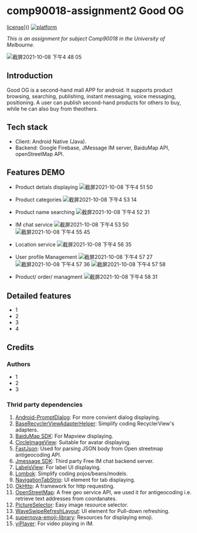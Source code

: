 # comp90018-assignment2 Good OG
[license](https://img.shields.io/badge/license-MIT-blue.svg)]()
[![platform](https://img.shields.io/badge/platform-Android-yellow.svg)](https://www.android.com)

*This is an assignment for subject Comp90018 in the University of Melbourne.*

![截屏2021-10-08 下午4 48 05](https://user-images.githubusercontent.com/69796042/136526971-dc54f0d0-4765-42f8-a5be-5d1ab4fafb51.jpg)

## Introduction
Good OG is a second-hand mall APP for android. It supports product browsing, searching, publishing, instant messaging, voice messaging, positioning.
A user can publish second-hand products for others to buy, while he can also buy from theothers.

## Tech stack

- Client: Android Native (Java).
- Backend: Google Firebase, JMessage IM server, BaiduMap API, openStreetMap API.

## Features DEMO

- Product detials displaying
![截屏2021-10-08 下午4 51 50](https://user-images.githubusercontent.com/69796042/136527513-8478eb46-7f55-4f03-91e3-50773afb2bb6.jpg)


- Product categories
![截屏2021-10-08 下午4 53 14](https://user-images.githubusercontent.com/69796042/136527707-b84ef62b-a2c6-4f21-9a3d-8cf8f20d74ee.jpg)

- Product name searching
![截屏2021-10-08 下午4 52 31](https://user-images.githubusercontent.com/69796042/136527601-d705ca63-e648-48bc-943c-b826d7ddc19d.jpg)

- IM chat service
![截屏2021-10-08 下午4 53 50](https://user-images.githubusercontent.com/69796042/136528152-612fee2c-d406-4f6c-8a06-472d30ad8c60.jpg)
![截屏2021-10-08 下午4 55 45](https://user-images.githubusercontent.com/69796042/136528163-7070be66-4839-4ea2-bfe5-f98f22cfaddd.jpg)

- Location service
![截屏2021-10-08 下午4 56 35](https://user-images.githubusercontent.com/69796042/136528320-a7ba3a1e-fa61-40ed-93eb-895e9b723165.jpg)

- User profile Management 
![截屏2021-10-08 下午4 57 27](https://user-images.githubusercontent.com/69796042/136528441-8addbc04-04a9-4b05-bda8-ed9834e3b386.jpg)
![截屏2021-10-08 下午4 57 36](https://user-images.githubusercontent.com/69796042/136528461-c5e4a1f9-e67d-486b-ba2d-7873a363aff3.jpg)
![截屏2021-10-08 下午4 57 58](https://user-images.githubusercontent.com/69796042/136528519-1fccbdff-d690-4803-a4ef-a76ad3cefcb1.jpg)

- Product/ order/ managment
![截屏2021-10-08 下午4 58 31](https://user-images.githubusercontent.com/69796042/136528604-ed4bec8c-a483-4340-b166-60f24c80f59a.jpg)

## Detailed features
- 1
- 2
- 3
- 4

## Credits

### Authors

- 1
- 2
- 3

### Thrid party dependencies
1. [Android-PromptDialog](): For more convient dialog displaying.
2. [BaseRecyclerViewAdapterHelper](): Simplify coding RecyclerView's adapters.
3. [BaiduMap SDK](): For Mapview displaying.
4. [CircleImageView](): Suitable for avatar displaying.
5. [FastJson](): Used for parsing JSON body from Open streetmap antigeocoding API.
6. [Jmessage SDK](): Third party Free IM chat backend server.
7. [LabelsView](): For label UI displaying.
8. [Lombok](): Simplify coding pojos/beans/models.
9. [NavigationTabStrip](): UI element for tab displaying.
10. [OkHttp](): A framework for http requesting.
11. [OpenStreetMap](): A free geo service API, we used it for antigeocoding i.e. retrieve text addresses from coordanates.
12. [PictureSelector](): Easy image resource selector.
13. [WaveSwipeRefreshLayout](): UI element for Pull-down refreshing.
14. [supernova-emoji-library](): Resources for displaying emoji.
15. [yjPlayer](): For video playing in IM.




